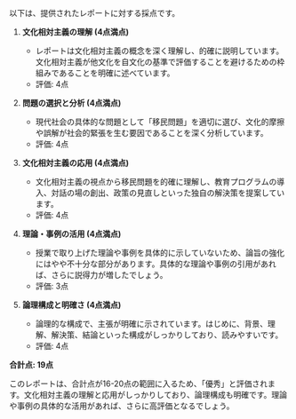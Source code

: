 以下は、提供されたレポートに対する採点です。

1. **文化相対主義の理解 (4点満点)**
   - レポートは文化相対主義の概念を深く理解し、的確に説明しています。文化相対主義が他文化を自文化の基準で評価することを避けるための枠組みであることを明確に述べています。
   - 評価: 4点

2. **問題の選択と分析 (4点満点)**
   - 現代社会の具体的な問題として「移民問題」を適切に選び、文化的摩擦や誤解が社会的緊張を生む要因であることを深く分析しています。
   - 評価: 4点

3. **文化相対主義の応用 (4点満点)**
   - 文化相対主義の視点から移民問題を的確に理解し、教育プログラムの導入、対話の場の創出、政策の見直しといった独自の解決策を提案しています。
   - 評価: 4点

4. **理論・事例の活用 (4点満点)**
   - 授業で取り上げた理論や事例を具体的に示していないため、論旨の強化にはやや不十分な部分があります。具体的な理論や事例の引用があれば、さらに説得力が増したでしょう。
   - 評価: 3点

5. **論理構成と明確さ (4点満点)**
   - 論理的な構成で、主張が明確に示されています。はじめに、背景、理解、解決策、結論といった構成がしっかりしており、読みやすいです。
   - 評価: 4点

**合計点: 19点**

このレポートは、合計点が16-20点の範囲に入るため、「優秀」と評価されます。文化相対主義の理解と応用がしっかりしており、論理構成も明確です。理論や事例の具体的な活用があれば、さらに高評価となるでしょう。